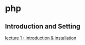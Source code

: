 # php

## Introduction and Setting 

[lecture 1 : Introduction & installation](https://github.com/junji64/php/blob/master/php/PHP%20Introduction%20%26%20Installation.htm)
